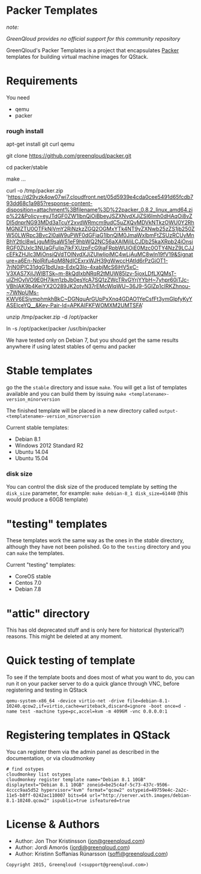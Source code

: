 Packer Templates
================

*note:*

*GreenQloud provides no official support for this community repository*

GreenQloud's Packer Templates is a project that encapsulates [Packer](http://packer.io) templates for building virtual machine images for QStack. 


# Requirements

You need

* qemu
* packer

### rough install

apt-get install git curl qemu

git clone https://github.com/greenqloud/packer.git

cd packer/stable

make ...

curl -o /tmp/packer.zip 'https://d29vzk4ow07wi7.cloudfront.net/05d5939e4cda0cee5491d65fcdb793dd68c1a985?response-content-disposition=attachment%3Bfilename%3D%22packer_0.8.2_linux_amd64.zip%22&Policy=eyJTdGF0ZW1lbnQiOiBbeyJSZXNvdXJjZSI6Imh0dHAqOi8vZDI5dnprNG93MDd3aTcuY2xvdWRmcm9udC5uZXQvMDVkNTkzOWU0Y2RhMGNlZTU0OTFkNjVmY2RiNzkzZGQ2OGMxYTk4NT9yZXNwb25zZS1jb250ZW50LWRpc3Bvc2l0aW9uPWF0dGFjaG1lbnQlM0JmaWxlbmFtZSUzRCUyMnBhY2tlcl8wLjguMl9saW51eF9hbWQ2NC56aXAlMjIiLCJDb25kaXRpb24iOnsiRGF0ZUxlc3NUaGFuIjp7IkFXUzpFcG9jaFRpbWUiOjE0Mzc0OTY4NzZ9LCJJcEFkZHJlc3MiOnsiQVdTOlNvdXJjZUlwIjoiMC4wLjAuMC8wIn19fV19&Signature=a6En-NolRjfu4pM8NdICExrxWJH39gWwccHAtId6rPzGiOT1-7rjN0lPIC31dgG1bdUxq-EdxQ3Io-4xabjMcS6iHV5xC-V3XAS7XjIJWlBTSk~m-8kQdIxbNRqR2tMUW85lzv-5joxLDfLXQMsT-uIZHOylVO9E0H7ikm1zbJb0esYcA7SQ1zZWcTRvGYrjYYbH~7yhpr60iTJc-VBhIAK9b4KeiYX2O289JK2otyN37rEMcWlqWU~36J9-5GIZp1cIRKZhnou-~7WNpUMs-KWV6ESiymphmkhBkC~DGNquArGUpPxXnq4GDAO1YeCsfFt3ymGlpfyKyYASEIceYQ__&Key-Pair-Id=APKAIFKFWOMXM2UMTSFA'

unzip /tmp/packer.zip -d /opt/packer

ln -s /opt/packer/packer /usr/bin/packer




We have tested only on Debian 7, but you should get the same results anywhere if using latest stables of qemu and packer


# Stable templates

go the the `stable` directory and issue `make`.  You will get a list of templates available and you can build them by issuing `make <templatename>-version_minorversion`

The finished template will be placed in a new directory called `output-<templatename>-version_minorversion`

Current stable templates:

* Debian 8.1
* Windows 2012 Standard R2
* Ubuntu 14.04
* Ubuntu 15.04

### disk size

You can control the disk size of the produced template by setting the `disk_size` parameter, for example: `make debian-8_1 disk_size=61440` (this would produce a 60GB template)

# "testing" templates

These templates work the same way as the ones in the *stable* directory, although they have not been polished.  Go to the `testing` directory and you can `make` the templates.

Current "testing" templates:

* CoreOS stable
* Centos 7.0
* Debian 7.8

# "attic" directory

This has old deprecated stuff and is only here for historical (hysterical?) reasons.  This might be deleted at any moment.

# Quick testing of template

To see if the template boots and does most of what you want to do, you can run it on your packer server to do a quick glance through VNC, before registering and testing in QStack

	qemu-system-x86_64 -device virtio-net -drive file=debian-8.1-10240.qcow2,if=virtio,cache=writeback,discard=ignore -boot once=d -name test -machine type=pc,accel=kvm -m 4096M -vnc 0.0.0.0:1


# Registering templates in QStack

You can register them via the admin panel as described in the documentation, or via cloudmonkey

	# find ostypes
	cloudmonkey list ostypes
	cloudmonkey register template name="Debian 8.1 10GB" displaytext="Debian 8.1 10GB" zoneid=be25c4af-5c73-437c-9506-4cccc9aa5d52 hypervisor="kvm" format="qcow2" ostypeid=49759e4c-2a2c-11e5-b8ff-0242ac110007 bits=64 url="http://server.with.images/debian-8.1-10240.qcow2" ispublic=true isfeatured=true

# License & Authors

- Author: Jon Thor Kristinsson (<jon@greenqloud.com>)
- Author: Jordi Amorós (<jordi@greenqloud.com>)
- Author: Kristinn Soffanías Rúnarsson (<soffi@greenqloud.com>)


```text
Copyright 2015, Greenqloud (<support@greenqloud.com>)
```
